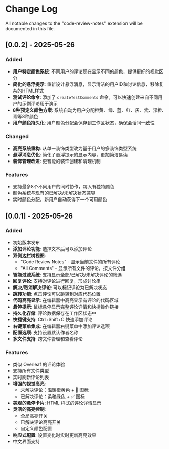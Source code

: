 # Change Log

All notable changes to the "code-review-notes" extension will be documented in this file.

## [0.0.2] - 2025-05-26

### Added
- **用户特定颜色系统**: 不同用户的评论现在显示不同的颜色，提供更好的视觉区分
- **简化的悬浮提示**: 重新设计悬浮消息，显示清洁的用户ID和讨论信息，移除复杂的HTML样式
- **测试评论命令**: 添加了 `createTestComments` 命令，可以快速创建来自不同用户的示例评论用于演示
- **8种预定义颜色方案**: 系统自动为用户分配橙黄、绿、蓝、红、灰、紫、深橙、青等8种颜色
- **用户颜色持久化**: 用户颜色分配会保存到工作区状态，确保会话间一致性

### Changed
- **高亮系统重构**: 从单一装饰类型改为基于用户的多装饰类型系统
- **悬浮消息优化**: 简化了悬浮提示的显示内容，更加简洁易读
- **装饰管理改进**: 更智能的装饰创建和清理机制

### Features
- 支持最多8个不同用户的同时协作，每人有独特颜色
- 颜色系统与现有的已解决/未解决状态兼容
- 实时颜色分配，新用户自动获得下一个可用颜色

## [0.0.1] - 2025-05-26

### Added
- 初始版本发布
- **添加评论功能**: 选择文本后可以添加评论
- **双侧边栏树视图**: 
  - "Code Review Notes" - 显示当前文件的所有评论
  - "All Comments" - 显示所有文件的评论，按文件分组
- **智能过滤系统**: 支持显示全部/已解决/未解决评论的筛选
- **回复评论**: 支持对评论进行回复，形成讨论串
- **解决/取消解决评论**: 可以标记评论为已解决状态
- **跳转功能**: 点击评论可以跳转到对应代码位置
- **代码高亮显示**: 在编辑器中高亮显示有评论的代码区域
- **悬停提示**: 鼠标悬停显示完整评论详情和快捷操作链接
- **持久化存储**: 评论数据保存在工作区状态中
- **快捷键支持**: Ctrl+Shift+C 快速添加评论
- **右键菜单集成**: 在编辑器右键菜单中添加评论选项
- **配置选项**: 支持设置默认作者名称
- **多文件支持**: 跨文件管理和查看评论

### Features
- 类似 Overleaf 的评论体验
- 支持所有文件类型
- 实时刷新评论列表
- **增强的视觉高亮**: 
  - 未解决评论：温暖橙黄色 + 💬 图标
  - 已解决评论：柔和绿色 + ✅ 图标
- **美观的悬停卡片**: HTML 样式的评论详情显示
- **灵活的高亮控制**: 
  - 全局高亮开关
  - 已解决评论高亮开关
  - 自定义颜色配置
- **响应式配置**: 设置变化时实时更新高亮效果
- 中文界面支持